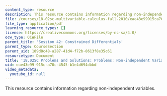```yaml
---
content_type: resource
description: This resource contains information regarding non-independent variables.
file: /courses/18-02sc-multivariable-calculus-fall-2010/eae43e99915ca70c4545b1e4d694dbbd_MIT18_02SC_pb_42_comb.pdf
file_type: application/pdf
learning_resource_types: []
license: https://creativecommons.org/licenses/by-nc-sa/4.0/
ocw_type: OCWFile
parent_title: 'Session 42: Constrained Differentials'
parent_type: CourseSection
parent_uid: 189d8c48-a287-41d4-f72b-8613f8e35c61
resourcetype: Document
title: '18.02SC Problems and Solutions: Problems: Non-independent Variables'
uid: eae43e99-915c-a70c-4545-b1e4d694dbbd
video_metadata:
  youtube_id: null
---
```

This resource contains information regarding non-independent variables.